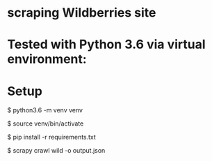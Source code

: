 # scraping Wildberries site
# Tested with Python 3.6 via virtual environment:
# Setup

$ python3.6 -m venv venv

$ source venv/bin/activate

$ pip install -r requirements.txt

$ scrapy crawl wild -o output.json

